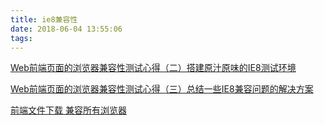 ```yaml
---
title: ie8兼容性
date: 2018-06-04 13:55:06
tags:
---
```

[Web前端页面的浏览器兼容性测试心得（二）搭建原汁原味的IE8测试环境](https://www.cnblogs.com/zamhown/p/6686278.html)

[Web前端页面的浏览器兼容性测试心得（三）总结一些IE8兼容问题的解决方案](https://www.cnblogs.com/zamhown/p/6709932.html)

[前端文件下载 兼容所有浏览器](https://www.cnblogs.com/yz-blog/p/7866484.html)